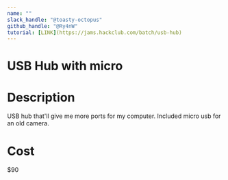 ```yaml
---
name: ""
slack_handle: "@toasty-octopus"
github_handle: "@Ry4nW"
tutorial: [LINK](https://jams.hackclub.com/batch/usb-hub)
---
```


# USB Hub with micro

<!-- Describe your board in 2-3 sentences. What are you making? What will it do? -->

# Description

USB hub that'll give me more ports for my computer. Included micro usb for an old camera.

<!-- How much is it going to cost? -->

# Cost

$90

<!-- Tell us a little bit about your design process. What were some challenges? What helped? ***Totally optional*** -->
